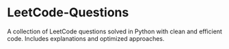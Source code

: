 # LeetCode-Questions
A collection of LeetCode questions solved in Python with clean and efficient code. Includes explanations and optimized approaches.
